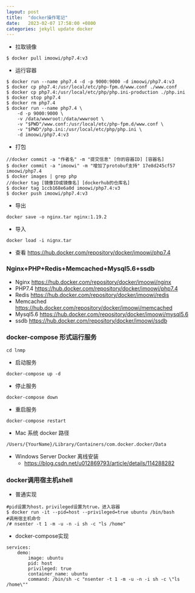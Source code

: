 ```yaml
---
layout: post
title:  "docker操作笔记"
date:   2023-02-07 17:58:00 +0800
categories: jekyll update docker
---
```


- 拉取镜像
  
```
$ docker pull imoowi/php7.4:v3
```
- 运行容器

```
$ docker run --name php7.4 -d -p 9000:9000 -d imoowi/php7.4:v3
$ docker cp php7.4:/usr/local/etc/php-fpm.d/www.conf ./www.conf
$ docker cp php7.4:/usr/local/etc/php/php.ini-production ./php.ini
$ docker stop php7.4 
$ docker rm php7.4
$ docker run --name php7.4 \
    -d -p 9000:9000 \
    -v /data/wwwroot:/data/wwwroot \
    -v "$PWD"/www.conf:/usr/local/etc/php-fpm.d/www.conf \
    -v "$PWD"/php.ini:/usr/local/etc/php/php.ini \
    -d imoowi/php7.4:v3

```

- 打包

```
//docker commit -a "作者名" -m "提交信息" [你的容器ID] [容器名]
$ docker commit -a "imoowi" -m "增加了protobuf支持" 17e8d245cf57 imoowi/php7.4
$ docker images | grep php
//docker tag [镜像ID或镜像名] [dockerhub的仓库名]
$ docker tag 1ccb168e6a0d imoowi/php7.4:v3
$ docker push imoowi/php7.4:v3

```
- 导出
  
```
docker save -o nginx.tar nginx:1.19.2
```
- 导入

```
docker load -i nignx.tar
```

- 查看 
	https://hub.docker.com/repository/docker/imoowi/php7.4

### Nginx+PHP+Redis+Memcached+Mysql5.6+ssdb 
- Nginx
	https://hub.docker.com/repository/docker/imoowi/nginx
- PHP7.4
	https://hub.docker.com/repository/docker/imoowi/php7.4
- Redis
	https://hub.docker.com/repository/docker/imoowi/redis
- Memcached
	https://hub.docker.com/repository/docker/imoowi/memcached
- Mysql5.6
	https://hub.docker.com/repository/docker/imoowi/mysql5.6
- ssdb
	https://hub.docker.com/repository/docker/imoowi/ssdb

### docker-compose 形式运行服务

```
cd lnmp
```
- 启动服务

```
docker-compose up -d
```
- 停止服务

```
docker-compose down
```

- 重启服务

```
docker-compose restart
```

- Mac 系统 docker 路径

```shell
/Users/{YourName}/Library/Containers/com.docker.docker/Data
```
- Windows Server Docker 离线安装
	- https://blog.csdn.net/u012869793/article/details/114288282
  
### docker调用宿主机shell
- 普通实现

```
#pid设置为host，privileged设置为true，进入容器
$ docker run -it --pid=host --privileged=true ubuntu /bin/bash
#调用宿主机命令
/# nsenter -t 1 -m -u -n -i sh -c "ls /home"

```
- docker-compose实现

```
services:
    demo:
        image: ubuntu
        pid: host
        privileged: true
        container_name: ubuntu
        command: /bin/sh -c "nsenter -t 1 -m -u -n -i sh -c \"ls /home\""
```
